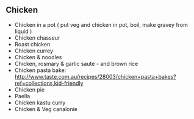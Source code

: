 
## Chicken

* Chicken in a pot ( put veg and chicken in pot, boil, make gravey from liquid )
* Chicken chasseur
* Roast chicken
* Chicken currey
* Chicken & noodles
* Chicken, rosmary & garlic saute - and brown rice
* Chicken pasta bake: http://www.taste.com.au/recipes/28003/chicken+pasta+bakes?ref=collections,kid-friendly
* Chicken pie
* Paella
* Chicken kastu curry
* Chicken & Veg canalonie



